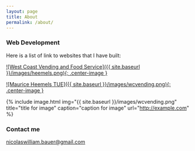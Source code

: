 ```yaml
---
layout: page
title: About
permalink: /about/
---
```




### Web Development

Here is a list of link to websites that I have built:

[![West Coast Vending and Food Service]({{ site.baseurl }}/images/heemels.png){: .center-image }](http://www.heemels.tue.nl/ "Maurice Heemels TUE")

[![Maurice Heemels TUE]({{ site.baseurl }}/images/wcvending.png){: .center-image }](https://wcvending.com "West Coast Vending and Food Service")


{% include image.html
            img="{{ site.baseurl }}/images/wcvending.png"
            title="title for image"
            caption="caption for image"
            url="http://example.com" %}

            
### Contact me

[nicolaswilliam.bauer@gmail.com](mailto:nicolaswilliam.bauer@gmail.com)